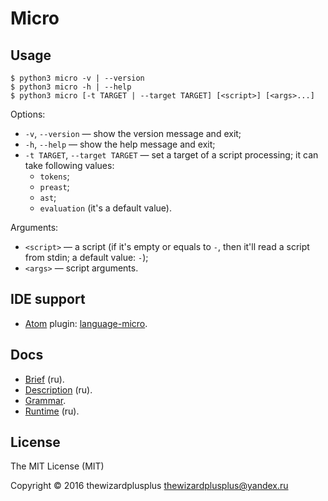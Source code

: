 # Micro

## Usage

```
$ python3 micro -v | --version
$ python3 micro -h | --help
$ python3 micro [-t TARGET | --target TARGET] [<script>] [<args>...]
```

Options:

* `-v`, `--version` &mdash; show the version message and exit;
* `-h`, `--help` &mdash; show the help message and exit;
* `-t TARGET`, `--target TARGET` &mdash; set a target of a script processing; it can take following values:
	* `tokens`;
	* `preast`;
	* `ast`;
	* `evaluation` (it's a default value).

Arguments:

* `<script>` &mdash; a script (if it's empty or equals to `-`, then it'll read a script from stdin; a default value: `-`);
* `<args>` &mdash; script arguments.

## IDE support

* [Atom](http://atom.io/) plugin: [language-micro](tools/atom-plugin/language-micro).

## Docs

* [Brief](docs/brief.md) (ru).
* [Description](docs/description.md) (ru).
* [Grammar](docs/grammar.md).
* [Runtime](docs/runtime.md) (ru).

## License

The MIT License (MIT)

Copyright &copy; 2016 thewizardplusplus <thewizardplusplus@yandex.ru>
